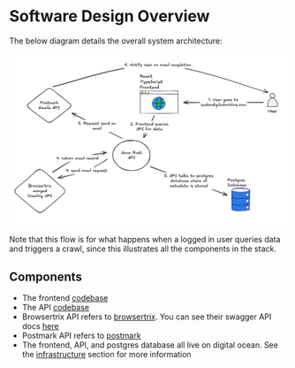 # Software Design Overview

The below diagram details the overall system architecture:

![Software Architecture](./software_architecture.png)

Note that this flow is for what happens when a logged in user queries data and triggers a crawl, since this illustrates all the components
in the stack.

## Components

- The frontend [codebase](https://github.com/Sudan-Digital-Archive/sudan-digital-archive-frontend)
- The API [codebase](https://github.com/Sudan-Digital-Archive/sudan-digital-archive-api)
- Browsertrix API refers to [browsertrix](https://browsertrix.com/). You can see their swagger API docs 
  [here](https://app.browsertrix.com/api/docs)
- Postmark API refers to [postmark](https://postmarkapp.com/)
- The frontend, API, and postgres database all live on digital ocean. See the [infrastructure](../infrastructure-design/index.md) section for more information